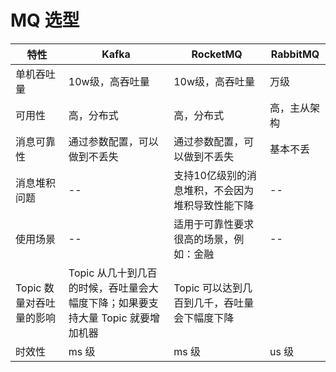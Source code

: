 # MQ 选型

| 特性 | Kafka | RocketMQ | RabbitMQ |
| -- | -- | -- | -- |
| 单机吞吐量 | 10w级，高吞吐量 | 10w级，高吞吐量 | 万级 |
| 可用性 | 高，分布式 | 高，分布式 | 高，主从架构 |
| 消息可靠性 | 通过参数配置，可以做到不丢失 | 通过参数配置，可以做到不丢失 | 基本不丢 |
| 消息堆积问题 | -- | 支持10亿级别的消息堆积，不会因为堆积导致性能下降 | -- |
| 使用场景 | -- | 适用于可靠性要求很高的场景，例如：金融 | -- |
| Topic 数量对吞吐量的影响 | Topic 从几十到几百的时候，吞吐量会大幅度下降；如果要支持大量 Topic 就要增加机器 | Topic 可以达到几百到几千，吞吐量会下幅度下降 | |
| 时效性 | ms 级 | ms 级 | us 级 |

